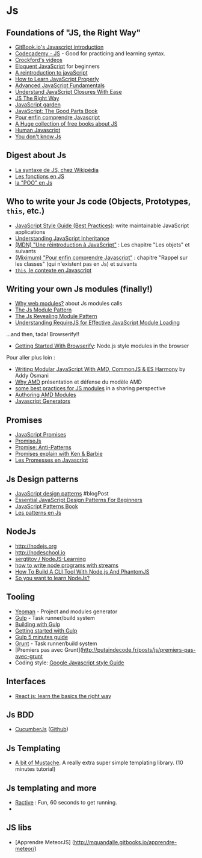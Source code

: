 # Js

## Foundations of "JS, the Right Way"

- [GitBook.io's Javascript introduction](http://gitbookio.gitbooks.io/javascript/)
- [Codecademy - JS](http://www.codecademy.com/tracks/javascript) - Good for practicing and learning syntax.
- [Crockford's videos](http://yuiblog.com/crockford/)
- [Eloquent JavaScript](http://eloquentjavascript.net/) for beginners
- [A reintroduction to javaScript](https://developer.mozilla.org/fr/docs/Web/JavaScript/Une_r%C3%A9introduction_%C3%A0_JavaScript)
- [How to Learn JavaScript Properly](http://javascriptissexy.com/how-to-learn-javascript-properly)
- [Advanced JavaScript Fundamentals](http://blog.buymeasoda.com/advanced-javascript-fundamentals/)
- [Understand JavaScript Closures With Ease](http://javascriptissexy.com/understand-javascript-closures-with-ease/)
- [JS The Right Way](http://jstherightway.org//)
- [JavaScript garden](http://bonsaiden.github.com/JavaScript-Garden/)
- [JavaScript: The Good Parts Book](http://oreilly.com/catalog/9780596517748/)
- [Pour enfin comprendre Javascript](http://www.miximum.fr/pour-enfin-comprendre-javascript.html)
- [A Huge collection of free books about JS](http://jsbooks.revolunet.com)
- [Human Javascript](http://read.humanjavascript.com)
- [You don't know Js](https://github.com/getify/You-Dont-Know-JS)

## Digest about Js

- [La syntaxe de JS, chez Wikipédia](http://fr.wikipedia.org/wiki/Syntaxe_JavaScript)
- [Les fonctions en JS](http://www.thedarksideofthewebblog.com/menu/javascript/les-fonctions-en-js/)
- [la "POO" en Js](http://www.thedarksideofthewebblog.com/this-is-it-le-contexte-en-javascript/)

## Who to write your Js code (Objects, Prototypes, `this`, etc.)

- [JavaScript Style Guide (Best Practices)](https://github.com/stephenplusplus/javascript-style): write maintainable JavaScript applications
- [Understanding JavaScript Inheritance](https://alexsexton.com/blog/2013/04/understanding-javascript-inheritance/)
- [(MDN) "Une réintroduction à JavaScript"](https://developer.mozilla.org/fr/docs/Web/JavaScript/Une_r%C3%A9introduction_%C3%A0_JavaScript#Les_objets_2) : Les chapitre "Les objets" et suivants
- [(Miximum) "Pour enfin comprendre Javascript"](http://www.miximum.fr/pour-enfin-comprendre-javascript.html#rappel-sur-les-classes) : chapitre "Rappel sur les classes" (qui n'existent pas en Js) et suivants
- [`this`, le contexte en Javascript](http://www.thedarksideofthewebblog.com/this-is-it-le-contexte-en-javascript/)

## Writing your own Js modules (finally!)
- [Why web modules?](http://requirejs.org/docs/why.html) about Js modules calls
- [The Js Module Pattern](https://carldanley.com/js-module-pattern/)
- [The Js Revealing Module Pattern](https://carldanley.com/js-revealing-module-pattern/)
- [Understanding RequireJS for Effective JavaScript Module Loading](http://www.sitepoint.com/understanding-requirejs-for-effective-javascript-module-loading)

...and then, tada! Browserify!!

- [Getting Started With Browserify](http://www.sitepoint.com/getting-started-browserify): Node.js style modules in the browser

Pour aller plus loin : 
- [Writing Modular JavaScript With AMD, CommonJS & ES Harmony](http://addyosmani.com/writing-modular-js/) by Addy Osmani
- [Why AMD](http://requirejs.org/docs/whyamd.html) présentation et défense du modèle AMD
- [some best practices for JS modules](https://github.com/mattdesl/module-best-practices) in a sharing perspective
- [Authoring AMD Modules](http://know.cujojs.com/tutorials/modules/authoring-amd-modules) 
- [Javascript Generators](http://gajus.com/blog/2/the-definitive-guide-to-the-javascript-generators)

## Promises

- [JavaScript Promises](http://www.html5rocks.com/en/tutorials/es6/promises/) 
- [PromiseJs](http://www.promisejs.org)
- [Promise: Anti-Patterns](http://taoofcode.net/promise-anti-patterns/)
- [Promises explain with Ken & Barbie](http://garciaf.github.io/article/presentation/promise.html#/)
- [Les Promesses en Javascript](http://naholyr.fr/2014/03/promises/)


## Js Design patterns
- [JavaScript design patterns](https://coderwall.com/p/w2rctq) #blogPost
- [Essential JavaScript Design Patterns For Beginners](http://www.addyosmani.com/resources/essentialjsdesignpatterns)
- [JavaScript Patterns Book](http://oreilly.com/catalog/9780596806767)
- [Les patterns en Js](http://www.thedarksideofthewebblog.com/menu/javascript/les-patterns-de-js/)
 
## NodeJs

- http://nodejs.org
- http://nodeschool.io
- [sergtitov / NodeJS-Learning](https://github.com/sergtitov/NodeJS-Learning/blob/master/README.md)
- [how to write node programs with streams](https://github.com/substack/stream-handbook)
- [How To Build A CLI Tool With Node.js And PhantomJS](http://coding.smashingmagazine.com/2014/02/12/build-cli-tool-nodejs-phantomjs/)
- [So you want to learn NodeJs?](http://tdd.github.io/node-demo/#want-to-learn-node)


## Tooling

- [Yeoman](http://yeoman.io) - Project and modules generator
- [Gulp](http://gulpjs.com) - Task runner/build system
- [Building with Gulp](http://www.smashingmagazine.com/2014/06/11/building-with-gulp/)
- [Getting started with Gulp](http://travismaynard.com/writing/getting-started-with-gulp)
- [Gulp 5 minutes guide](http://www.bicrement.com/javascript/2013/12/30/learning-gulpjs.html#references)
- [Grunt](http://gruntjs.com) - Task runner/build system
- [Premiers pas avec Grunt](http://putaindecode.fr/posts/js/premiers-pas-avec-grunt
- Coding style: [Google Javascript style Guide](http://google-styleguide.googlecode.com/svn/trunk/javascriptguide.xml)

## Interfaces

- [React js: learn the basics the right way](http://webdesignporto.com/react-js-learn-the-basics-the-right-way-knowledge-after-real-world-project-experience/)

## Js BDD

- [CucumberJs](http://flippinawesome.org/2014/01/27/bdd-in-javascript-with-cucumberjs/?utm_source=javascriptweekly&utm_medium=email) ([Github](https://github.com/cucumber/cucumber-js))

## Js Templating

- [A bit of Mustache](http://coenraets.org/blog/2011/12/tutorial-html-templates-with-mustache-js). A really extra super simple templating library. (10 minutes tutorial)


## Js templating and more

- [Ractive](http://learn.ractivejs.org/hello-world/1/) : Fun, 60 seconds to get running.
- 
## JS libs
- [Apprendre MeteorJS] (http://mquandalle.gitbooks.io/apprendre-meteor/)
